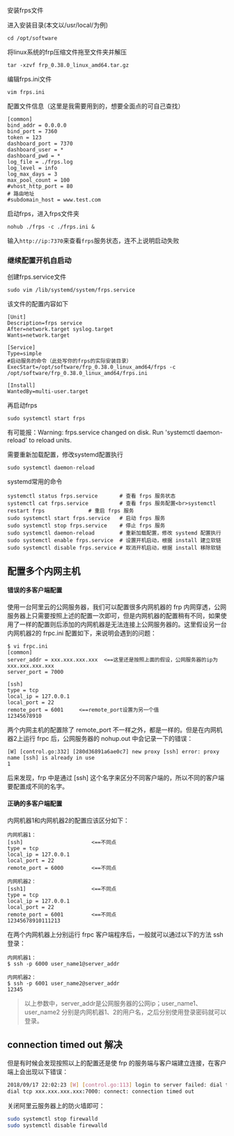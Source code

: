 安装frps文件

进入安装目录(本文以/usr/local/为例)

```
cd /opt/software
```

 将linux系统的frp压缩文件拖至文件夹并解压

```
tar -xzvf frp_0.38.0_linux_amd64.tar.gz
```

编辑frps.ini文件

```
vim frps.ini
```

配置文件信息（这里是我需要用到的，想要全面点的可自己查找）

```
[common]
bind_addr = 0.0.0.0
bind_port = 7360
token = 123
dashboard_port = 7370
dashboard_user = *
dashboard_pwd = *
log_file = ./frps.log
log_level = info
log_max_days = 3
max_pool_count = 100
#vhost_http_port = 80
# 路由地址
#subdomain_host = www.test.com
```

启动frps，进入frps文件夹

```
nohub ./frps -c ./frps.ini &
```

输入`http://ip:7370`来查看`frps`服务状态，连不上说明启动失败

### 继续配置开机自启动

创建frps.service文件

```
sudo vim /lib/systemd/system/frps.service
```

该文件的配置内容如下

```
[Unit]
Description=frps service
After=network.target syslog.target
Wants=network.target
 
[Service]
Type=simple
#启动服务的命令（此处写你的frps的实际安装目录）
ExecStart=/opt/software/frp_0.38.0_linux_amd64/frps -c /opt/software/frp_0.38.0_linux_amd64/frps.ini 
 
[Install]
WantedBy=multi-user.target
```

再启动frps

```
sudo systemctl start frps
```

有可能报：Warning: frps.service changed on disk. Run 'systemctl daemon-reload' to reload units.

需要重新加载配置，修改systemd配置执行

```
sudo systemctl daemon-reload
```

systemd常用的命令

```
systemctl status frps.service       # 查看 frps 服务状态
systemctl cat frps.service          # 查看 frps 服务配置<br>systemctl restart frps              # 重启 frps 服务
sudo systemctl start frps.service   # 启动 frps 服务
sudo systemctl stop frps.service    # 停止 frps 服务
sudo systemctl daemon-reload        # 重新加载配置，修改 systemd 配置执行
sudo systemctl enable frps.service  # 设置开机启动，根据 install 建立软链
sudo systemctl disable frps.service # 取消开机启动，根据 install 移除软链
```

## 配置多个内网主机

#### 错误的多客户端配置

使用一台阿里云的公网服务器，我们可以配置很多内网机器的 frp 内网穿透，公网服务器上只需要按照上述的配置一次即可，但是内网机器的配置稍有不同，如果使用了一样的配置则后添加的内网机器是无法连接上公网服务器的。这里假设另一台内网机器2的 frpc.ini 配置如下，来说明会遇到的问题：

```
$ vi frpc.ini
[common]
server_addr = xxx.xxx.xxx.xxx  <==这里还是按照上面的假设，公网服务器的ip为xxx.xxx.xxx.xxx
server_port = 7000

[ssh]
type = tcp 
local_ip = 127.0.0.1
local_port = 22
remote_port = 6001     <==remote_port设置为另一个值
12345678910
```

两个内网主机的配置除了 remote_port 不一样之外，都是一样的。但是在内网机器2上运行 frpc 后，公网服务器的 nohup.out 中会记录一下的错误：

```
[W] [control.go:332] [280d36891a6ae0c7] new proxy [ssh] error: proxy name [ssh] is already in use
1
```

后来发现，frp 中是通过 [ssh] 这个名字来区分不同客户端的，所以不同的客户端要配置成不同的名字。

#### 正确的多客户端配置

内网机器1和内网机器2的配置应该区分如下：

```
内网机器1：
[ssh]                      <==不同点
type = tcp 
local_ip = 127.0.0.1
local_port = 22
remote_port = 6000         <==不同点

内网机器2：
[ssh1]                     <==不同点
type = tcp 
local_ip = 127.0.0.1
local_port = 22
remote_port = 6001         <==不同点
12345678910111213
```

在两个内网机器上分别运行 frpc 客户端程序后，一般就可以通过以下的方法 ssh 登录：

```
内网机器1：
$ ssh -p 6000 user_name1@server_addr

内网机器2：
$ ssh -p 6001 user_name2@server_addr
12345
```

> 以上参数中，server_addr是公网服务器的公网ip；user_name1、user_name2 分别是内网机器1、2的用户名，之后分别使用登录密码就可以登录。

## connection timed out 解决

但是有时候会发现按照以上的配置还是使 frp 的服务端与客户端建立连接，在客户端上会出现以下错误：

```sh
2018/09/17 22:02:23 [W] [control.go:113] login to server failed: dial tcp xxx.xxx.xxx.xxx:7000: connect: connection timed out
dial tcp xxx.xxx.xxx.xxx:7000: connect: connection timed out
```

关闭阿里云服务器上的防火墙即可：

```sh
sudo systemctl stop firewalld
sudo systemctl disable firewalld
```

